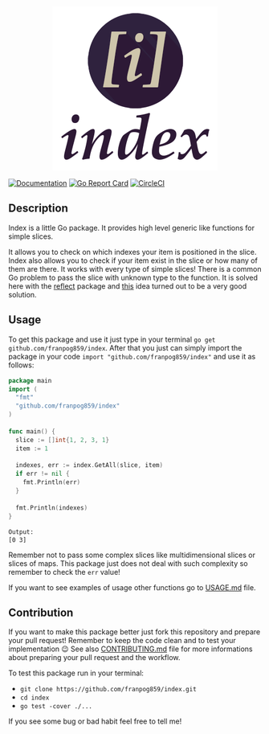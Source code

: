 <p align="center">
<img src="https://raw.githubusercontent.com/franpog859/index/master/logo_index.png">
</p>

[![Documentation](https://godoc.org/github.com/franpog859/index?status.svg)](http://godoc.org/github.com/franpog859/index)
[![Go Report Card](https://goreportcard.com/badge/github.com/franpog859/index)](https://goreportcard.com/report/github.com/franpog859/index)
[![CircleCI](https://circleci.com/gh/franpog859/index.svg?style=shield)](https://circleci.com/gh/franpog859/index)

## Description

Index is a little Go package. It provides high level generic like functions for simple slices.

It allows you to check on which indexes your item is positioned in the slice. Index also allows you to check if your item exist in the slice or how many of them are there. It works with every type of simple slices! There is a common Go problem to pass the slice with unknown type to the function. It is solved here with the [reflect](https://golang.org/pkg/reflect/) package and [this](https://stackoverflow.com/questions/12753805/type-converting-slices-of-interfaces-in-go) idea turned out to be a very good solution.

## Usage

To get this package and use it just type in your terminal `go get github.com/franpog859/index`. After that you just can simply import the package in your code `import "github.com/franpog859/index"` and use it as follows:

```go
package main
import (
  "fmt"
  "github.com/franpog859/index"
)

func main() {
  slice := []int{1, 2, 3, 1}
  item := 1
  
  indexes, err := index.GetAll(slice, item)
  if err != nil {
    fmt.Println(err)
  }
    
  fmt.Println(indexes)
}
```
```
Output:
[0 3]
```
Remember not to pass some complex slices like multidimensional slices or slices of maps. This package just does not deal with such complexity so remember to check the `err` value! 

If you want to see examples of usage other functions go to [USAGE.md](https://github.com/franpog859/index/blob/master/USAGE.md) file.

## Contribution

If you want to make this package better just fork this repository and prepare your pull request! Remember to keep the code clean and to test your implementation :wink: See also [CONTRIBUTING.md](https://github.com/franpog859/index/blob/master/CONTRIBUTING.md) file for more informations about preparing your pull request and the workflow.

To test this package run in your terminal: 
- `git clone https://github.com/franpog859/index.git`
- `cd index` 
- `go test -cover ./...`

If you see some bug or bad habit feel free to tell me! 
